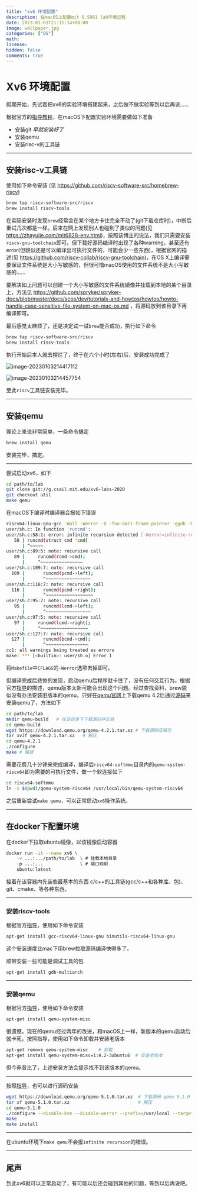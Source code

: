 ```yaml
---
title: "xv6 环境配置"
description: 在macOS上配置mit 6.S081 lab环境过程
date: 2023-01-03T21:11:14+08:00
image: wallpaper.jpg
categories: ["OS"]
math: 
license: 
hidden: false
comments: true
---
```


# Xv6 环境配置

假期开始，先试着把xv6的实验环境搭建起来，之后做不做实验等到以后再说......

根据官方的[指导教程](https://pdos.csail.mit.edu/6.828/2020/tools.html)，在macOS下配置实验环境需要做如下准备

- 安装git *早就安装好了*
- 安装qemu
- 安装risc-v的工具链

---

## 安装risc-v工具链

使用如下命令安装 (见 https://github.com/riscv-software-src/homebrew-riscv)

```bash
brew tap riscv-software-src/riscv
brew install riscv-tools
```

在实际安装时发现`brew`经常会在某个地方卡住完全不动了(git下载仓库时)，中断后重试几次都是一样。后来在网上发现别人也碰到了类似的问题(见 https://zhayujie.com/mit6828-env.html)，按照该博主的说法，我们只需要安装`riscv-gnu-toolchain`即可。但下载好源码编译时出现了各种warning，甚至还有error(但貌似还是可以编译出可执行文件的，可能会少一些东西)，根据官网的描述(见 https://github.com/riscv-collab/riscv-gnu-toolchain)，在OS X上编译需要保证文件系统是大小写敏感的，但很可惜macOS使用的文件系统不是大小写敏感的......

要解决如上问题可以创建一个大小写敏感的文件系统镜像并挂载到本地的某个目录上，方法见 https://github.com/spryker/spryker-docs/blob/master/docs/scos/dev/tutorials-and-howtos/howtos/howto-handle-case-sensitive-file-system-on-mac-os.md ，将源码放到该目录下再编译即可。

最后感觉太麻烦了，还是决定试一试`brew`能否成功，执行如下命令

```bash
brew tap riscv-software-src/riscv
brew install riscv-tools
```

执行开始后本人就去摆烂了，终于在六个小时(左右)后，安装成功完成了

![image-20230103214417112](image-20230103214417112.png)

![image-20230103214457754](image-20230103214457754.png)

至此`riscv`工具链安装完毕。

---

## 安装qemu

理论上来说非常简单，一条命令搞定

```bash
brew install qemu
```

安装完毕，搞定。

---

尝试启动xv6，如下

```bash
cd path/to/lab
git clone git://g.csail.mit.edu/xv6-labs-2020
git checkout util
make qemu
```

在macOS下编译时编译器会报如下错误

```bash
riscv64-linux-gnu-gcc -Wall -Werror -O -fno-omit-frame-pointer -ggdb -MD -mcmodel=medany -ffreestanding -fno-common -nostdlib -mno-relax -I. -fno-stack-protector -fno-pie -no-pie   -c -o user/sh.o user/sh.c
user/sh.c: In function 'runcmd':
user/sh.c:58:1: error: infinite recursion detected [-Werror=infinite-recursion]
   58 | runcmd(struct cmd *cmd)
      | ^~~~~~
user/sh.c:89:5: note: recursive call
   89 |     runcmd(rcmd->cmd);
      |     ^~~~~~~~~~~~~~~~~
user/sh.c:109:7: note: recursive call
  109 |       runcmd(pcmd->left);
      |       ^~~~~~~~~~~~~~~~~~
user/sh.c:116:7: note: recursive call
  116 |       runcmd(pcmd->right);
      |       ^~~~~~~~~~~~~~~~~~~
user/sh.c:95:7: note: recursive call
   95 |       runcmd(lcmd->left);
      |       ^~~~~~~~~~~~~~~~~~
user/sh.c:97:5: note: recursive call
   97 |     runcmd(lcmd->right);
      |     ^~~~~~~~~~~~~~~~~~~
user/sh.c:127:7: note: recursive call
  127 |       runcmd(bcmd->cmd);
      |       ^~~~~~~~~~~~~~~~~
cc1: all warnings being treated as errors
make: *** [<builtin>: user/sh.o] Error 1
```

将`Makefile`中`CFLAGS`的`-Werror`选项去掉即可。

但编译完成后悲惨的发现，启动qemu后程序就卡住了，没有任何交互行为。根据官方[指导](https://pdos.csail.mit.edu/6.828/2020/tools.html)的描述，qemu版本太新可能会出现这个问题。经过查找资料，brew貌似没有办法安装旧版本的qemu，只好在[qemu官网](https://www.qemu.org/download/#source)上下载qemu 4.2后通过[源码](https://download.qemu.org/)来安装qemu了，方法如下

```bash
cd path/to/lab
mkdir qemu-build   # 在该目录下下载源码并安装
cd qemu-build
wget https://download.qemu.org/qemu-4.2.1.tar.xz # 下载源码压缩包
tar xvJf qemu-4.2.1.tar.xz   # 解压
cd qemu-4.2.1
./configure
make # 编译
```

需要花费几十分钟来完成编译，编译后`riscv64-softmmu`目录内的`qemu-system-riscv64`即为需要的可执行文件，做一个软连接如下

```bash
cd riscv64-softmmu
ln -s $(pwd)/qemu-system-riscv64 /usr/local/bin/qemu-system-riscv64
```

之后重新尝试`make qemu`，可以正常启动`xv6`操作系统。

---

## 在docker下配置环境

在docker下拉取ubuntu镜像，以该镜像启动容器

```bash
docker run -it --name xv6 \
	-v ...:.../path/to/lab  \ # 挂载本地目录
	-p ...:...              \ # 端口映射
	ubuntu:latest
```

接着在该容器内先装些最基本的东西 c/c++的工具链(gcc/c++和各种库、包)、git、cmake、等各种东西。

---

### 安装riscv-tools

根据官方[指导](https://pdos.csail.mit.edu/6.828/2020/tools.html)，使用如下命令安装

```bash
apt-get install gcc-riscv64-linux-gnu binutils-riscv64-linux-gnu 
```

这个安装速度比mac下用brew拉取源码编译快得多了。

顺带安装一些可能是调试工具的包

```bash
apt-get install gdb-multiarch
```

---

### 安装qemu

根据官方[指导](https://pdos.csail.mit.edu/6.828/2020/tools.html)，使用如下命令安装

```bash
apt-get install qemu-system-misc
```

很遗憾，现在的qemu经过两年的改进，和macOS上一样，新版本的qemu启动后就卡死。按照指导，使用如下命令卸载并安装老版本

```bash
apt-get remove qemu-system-misc    # 卸载
apt-get install qemu-system-misc=1:4.2-3ubuntu6  # 安装老版本
```

但今非昔比了，上述安装方法会提示找不到该版本的qemu。

---

按照[指导](https://pdos.csail.mit.edu/6.828/2020/tools.html)，也可以进行源码安装

```bash
wget https://download.qemu.org/qemu-5.1.0.tar.xz  # 下载源码 qemu 5.1.0
tar xf qemu-5.1.0.tar.xz                          # 解压
cd qemu-5.1.0                                        
./configure --disable-kvm --disable-werror --prefix=/usr/local --target-list="riscv64-softmmu"
make
make install
```

---

在ubuntu环境下`make qemu`不会报`infinite recursion`的错误。

---

## 尾声

到此xv6就可以正常启动了，有可能以后还会碰到其他的问题，等到以后再说吧。